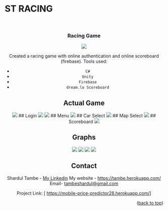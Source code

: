 
# ST RACING


<!-- PROJECT LOGO -->
<br />
<div align="center">
   

</div>
    
  </a><div align="center">
  <h3 align="center">Racing Game</h3>
 <img src="https://github.com/shardul28/carracing2810/blob/master/unknown.png"/>

Created a racing game with online authentication and online scoreboard (firebase).
Tools used:
-  `C#`
-  `Unity`
-  `Firebase`
-  `dream.lo Scoreboard`
## Actual Game
 <img src="https://github.com/shardul28/carracing2810/blob/master/unknown.png"/>
## Login
  <img src="https://github.com/shardul28/carracing2810/blob/master/image-027.jpg" />
  <img src="https://github.com/shardul28/carracing2810/blob/master/image-028.jpg" />
## Menu
  <img src="https://github.com/shardul28/carracing2810/blob/master/image-030.jpg" />
## Car Select
 <img src="https://github.com/shardul28/carracing2810/blob/master/asdasdsa%20-%20Copy.png" />
## Map Select
 <img src="https://github.com/shardul28/carracing2810/blob/master/image-031.jpg" />
## Scoreboard
 <img src="https://github.com/shardul28/carracing2810/blob/master/asdasdsa%20-%20Copy.png" />
  
 ## Graphs
 <img src="https://github.com/shardul28/carracing2810/blob/master/image-025.jpg" />
 <img src="https://github.com/shardul28/carracing2810/blob/master/image-026.jpg" />
 <img src="https://github.com/shardul28/carracing2810/blob/master/image-017.jpg" />
 <img src="https://github.com/shardul28/carracing2810/blob/master/image-016.jpg" />
   
  
   

<!-- CONTACT -->
## Contact

  Shardul Tambe - <a href="https://www.linkedin.com/in/shardul-tambe-300ab4223/">My Linkedin</a> 
  My website - <a href="https://tambe.herokuapp.com/">https://tambe.herokuapp.com/</a>
  Email- tambeshardul@gmail.com
  

  Project Link: [ <a href="https://mobile-price-predictor28.herokuapp.com/">https://mobile-price-predictor28.herokuapp.com/</a>]

<p align="right">(<a href="#top">back to top</a>)</p>

